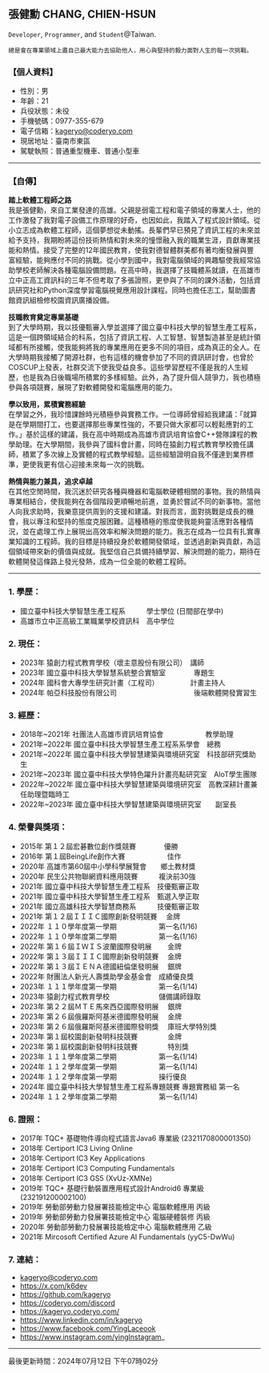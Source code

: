 ## **張健勳 CHANG, CHIEN-HSUN**

`Developer`, `Programmer`, and `Student`@Taiwan.  
```
總是會在專業領域上盡自己最大能力去協助他人，用心與堅持的毅力面對人生的每一次挑戰。
```

### 【個人資料】
+ 性別：男
+ 年齡：21
+ 兵役狀態：未役
+ 手機號碼：0977-355-679
+ 電子信箱：kageryo@coderyo.com
+ 現居地址：臺南市東區
+ 駕駛執照：普通重型機車、普通小型車

---

### 【自傳】
  
**踏上軟體工程師之路**  
我是張健勳，來自工業發達的高雄。父親是弱電工程和電子領域的專業人士，他的工作激發了我對電子設備工作原理的好奇，也因如此，我踏入了程式設計領域。從小立志成為軟體工程師，這個夢想從未動搖。長輩們早已預見了資訊工程的未來並給予支持，我期盼將這份技術熱情和對未來的憧憬融入我的職業生涯，貢獻專業技能和熱情。接受了完整的12年國民教育，使我對德智體群美都有著均衡發展與豐富經驗，能夠應付不同的挑戰。從小學到國中，我對電腦領域的興趣驅使我經常協助學校老師解決各種電腦設備問題。在高中時，我選擇了技職體系就讀，在高雄市立中正高工資訊科的三年不但考取了多張證照，更參與了不同的課外活動，包括資訊研究社和Python深度學習電腦視覺應用設計課程。同時也擔任志工，幫助圖書館資訊組檢修校園資訊廣播設備。
  
**技職教育奠定專業基礎**  
到了大學時期，我以技優甄審入學並選擇了國立臺中科技大學的智慧生產工程系，這是一個跨領域結合的科系，包括了資訊工程、人工智慧、智慧製造甚至是統計領域都有所接觸，使我能夠將我的專業應用在更多不同的項目，成為真正的全人。在大學時期我接觸了開源社群，也有這樣的機會參加了不同的資訊研討會，也曾於COSCUP上發表，社群交流下使我受益良多。這些學習歷程不僅是我的人生經歷，也是我為日後職場所積累的多樣經驗。此外，為了提升個人競爭力，我也積極參與各項競賽，展現了對軟體開發和電腦應用的能力。
  
**學以致用，累積實務經驗**  
在學習之外，我珍惜課餘時光積極參與實務工作。一位導師曾經給我建議：「就算是在學期間打工，也要選擇那些專業性強的，不要只做大家都可以輕鬆應對的工作。」基於這樣的建議，我在高中時期成為高雄市資訊培育協會C++營隊課程的教學助理。在大學期間，我參與了國科會計畫，同時在猿創力程式教育學校擔任講師，積累了多次線上及實體的程式教學經驗。這些經驗證明自我不僅達到業界標準，更使我更有信心迎接未來每一次的挑戰。
  
**熱情與能力兼具，追求卓越**  
在其他空閒時間，我沉迷於研究各種與機器和電腦軟硬體相關的事物。我的熱情與專業相結合，使我能夠在各個階段更順暢地前進，並勇於嘗試不同的新事物。當他人向我求助時，我樂意提供周到的支援和建議。對我而言，面對挑戰是成長的機會，我以專注和堅持的態度克服困難。這種積極的態度使我能夠靈活應對各種情況，並在處理工作上展現出高效率和解決問題的能力。我志在成為一位具有扎實專業知識的工程師。我的目標是持續投身於軟體開發領域，並透過創新與貢獻，為這個領域帶來新的價值與成就。我堅信自己具備持續學習、解決問題的能力，期待在軟體開發這條路上發光發熱，成為一位全能的軟體工程師。
  
---

### 1. 學歷： 
+ 國立臺中科技大學智慧生產工程系　　　學士學位 (日間部在學中)
+ 高雄市立中正高級工業職業學校資訊科　高中學位
　
### 2. 現任：
+ 2023年 猿創力程式教育學校（壞主意股份有限公司）　講師
+ 2023年 國立臺中科技大學智慧系統整合實驗室　　　　專題生
+ 2024年 國科會大專學生研究計畫（工程司）　　　　　計畫主持人
+ 2024年 帕亞科技股份有限公司　　　　　　　　　　　後端軟體開發實習生

### 3. 經歷：
+ 2018年~2021年 社團法人高雄市資訊培育協會　　　　　　教學助理
+ 2021年~2022年 國立臺中科技大學智慧生產工程系系學會　總務
+ 2021年~2022年 國立臺中科技大學智慧建築與環境研究室　科技部研究獎助生
+ 2021年~2023年 國立臺中科技大學特色躍升計畫亮點研究室　AIoT學生團隊
+ 2022年~2022年 國立臺中科技大學智慧建築與環境研究室　高教深耕計畫兼任助理暨臨時工
+ 2022年~2023年 國立臺中科技大學智慧建築與環境研究室　　副室長
　
### 4. 榮譽與獎項：
+ 2015年 第１２屆宏碁數位創作獎競賽　　　　優勝
+ 2016年 第１屆BeingLife創作大賽　　　　　　佳作
+ 2020年 ⾼雄市第60屆中小學科學展覽會　　鄉土教材獎
+ 2020年 民生公共物聯網資料應用競賽　　　複決前30強
+ 2021年 國立臺中科技大學智慧生產工程系　技優甄審正取
+ 2021年 國立臺中科技大學智慧生產工程系　甄選入學正取
+ 2021年 國立高雄科技大學智慧商務系　　　技優甄審正取
+ 2021年 第１２屆ＩＩＩＣ國際創新發明競賽　  金牌
+ 2022年 １１０學年度第一學期　　　　　　第一名(1/16)
+ 2022年 １１０學年度第二學期　　　　　　第一名(1/16)
+ 2022年 第１６屆ＩＷＩＳ波蘭國際發明展　  　金牌
+ 2022年 第１３屆ＩＩＩＣ國際創新發明競賽　  金牌
+ 2022年 第１３屆ＩＥＮＡ德國紐倫堡發明展　  銀牌
+ 2022年 財團法人新光人壽獎助學金基金會　成績優良獎
+ 2023年 １１１學年度第一學期　　　　　　第一名(1/14)  
+ 2023年 猿創力程式教育學校　　　　　　　儲備講師錄取
+ 2023年 第２２屆ＭＴＥ馬來西亞國際發明展　 銀牌  
+ 2023年 第２６屆俄羅斯阿基米德國際發明展　 金牌
+ 2023年 第２６屆俄羅斯阿基米德國際發明獎　 庫班大學特別獎
+ 2023年 第１屆校園創新發明科技競賽　　　 　金牌
+ 2023年 第１屆校園創新發明科技競賽　　　　 特別獎
+ 2023年 １１１學年度第二學期　　　　　　第一名(1/14)
+ 2024年 １１２學年度第一學期　　　　　　第一名(1/14)
+ 2024年 １１２學年度第一學期　　　　　　操行優良
+ 2024年 國立臺中科技大學智慧生產工程系專題競賽  專題實務組  第一名
+ 2024年 １１２學年度第二學期　　　　　　第一名(1/14)

### 6. 證照：
+ 2017年 TQC+ 基礎物件導向程式語言Java6 專業級 (2321170800001350)
+ 2018年 Certiport IC3 Living Online
+ 2018年 Certiport IC3 Key Applications
+ 2018年 Certiport IC3 Computing Fundamentals
+ 2018年 Certiport IC3 GS5 (XvUz-XMNe)
+ 2019年 TQC+ 基礎行動裝置應用程式設計Android6 專業級 (232191200002100)
+ 2019年 勞動部勞動力發展署技能檢定中心 電腦軟體應用 丙級
+ 2019年 勞動部勞動力發展署技能檢定中心 電腦硬體裝修 丙級
+ 2020年 勞動部勞動力發展署技能檢定中心 電腦軟體應用 乙級
+ 2021年 Mircosoft Certified Azure AI Fundamentals (yyC5-DwWu)

### 7. 連結：
+ kageryo@coderyo.com
+ https://x.com/k6dev
+ https://github.com/kageryo
+ https://coderyo.com/discord
+ https://kageryo.coderyo.com/
+ https://www.linkedin.com/in/kageryo
+ https://www.facebook.com/YingLaceook
+ https://www.instagram.com/yinglnstagram_

---

最後更新時間：2024年07月12日 下午07時02分
